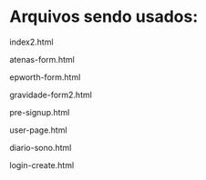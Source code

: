 # Arquivos sendo usados:

  

index2.html

atenas-form.html

epworth-form.html

gravidade-form2.html

pre-signup.html

user-page.html

diario-sono.html

login-create.html